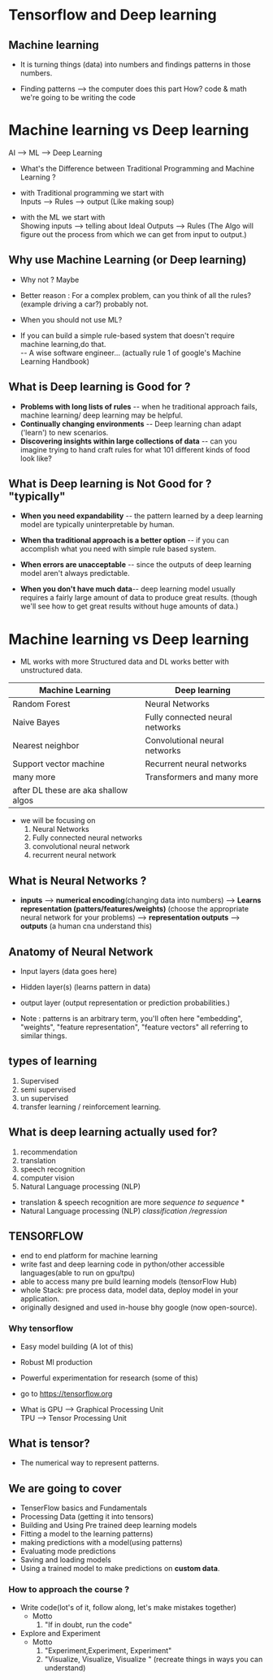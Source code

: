 # Tensorflow and Deep learning

## Machine learning
- It is turning things (data) into numbers and findings patterns in those numbers.

- Finding patterns --> the computer does this part How? 
code & math we're going to be writing the code 

# Machine learning vs Deep learning 

AI --> ML --> Deep Learning
- What's the Difference between Traditional Programming and Machine Learning ?

- with Traditional programming we start with <br> Inputs --> Rules --> output (Like making soup)

- with the ML we start with <br> Showing inputs --> telling about Ideal Outputs --> Rules  (The Algo will figure out the process from which we can get from input to output.) 


## Why use Machine Learning (or Deep learning)

- Why not ? Maybe
- Better reason : For a complex problem, can you think of all the rules? (example driving a car?) probably not.

- When you should not use ML?
- If you can build a simple rule-based system that doesn't require machine learning,do that.<br>-- A wise software engineer... (actually rule 1 of google's Machine Learning Handbook)

## What is Deep learning is Good for ?

- **Problems with long lists of rules** -- when he traditional approach fails, machine learning/ deep learning may be helpful. 
- **Continually changing environments**  -- Deep learning chan adapt ('learn') to new scenarios.
- **Discovering insights within large collections of data** --  can you imagine trying to hand craft rules for what 101 different kinds of food look like?

## What is Deep learning is Not Good for ? "typically"

- **When you need expandability** --  the pattern learned by a deep learning model are typically uninterpretable by human.

- **When tha traditional approach is a better option** -- if you can accomplish what you need with simple rule based system.

- **When errors are unacceptable** -- since the outputs of deep learning model aren't always predictable.

- **When you don't have much data**-- deep learning model usually requires a fairly large amount of data to produce great results. (though we'll see how to get great results without huge amounts of data.)

# Machine learning vs Deep learning 

- ML works with more Structured data and DL works better with unstructured data.

| Machine Learning  |       Deep learning |
| --------          |              ------ |
|  Random Forest    | Neural Networks     |
|  Naive Bayes      |  Fully connected neural networks              |
| Nearest neighbor  |   Convolutional neural networks             |
|  Support vector machine |  Recurrent neural networks             |
| many more       |  Transformers and many more       |
| after DL these are aka shallow algos  |         |

- we will be focusing on 
    1. Neural Networks
    2. Fully connected neural networks 
    3. convolutional neural network
    4. recurrent neural network


## What is Neural Networks ?

- **inputs** --> **numerical encoding**(changing data into numbers) -->  **Learns representation (patters/features/weights)** (choose the appropriate neural network for your problems) --> **representation outputs** --> **outputs** (a human cna understand this)


## Anatomy of Neural Network

- Input layers (data goes here)
- Hidden layer(s) (learns pattern in data)
- output layer (output representation or prediction probabilities.)

- Note : patterns is an arbitrary term, you'll often here "embedding", "weights", "feature representation", "feature vectors" all referring to similar things.

## types of learning 

1. Supervised 
2. semi supervised 
3.  un supervised 
4. transfer learning /  reinforcement learning.

## What is deep learning actually used for?

1. recommendation
2. translation 
3. speech recognition
4. computer vision 
5. Natural Language processing (NLP)

- translation & speech recognition are more *sequence to sequence* *
- Natural Language processing (NLP) *classification /regression*

## TENSORFLOW
- end to end platform for machine learning 
- write fast and deep learning code in python/other accessible languages(able to run on gpu/tpu)
- able to access many pre build learning models (tensorFlow Hub)
- whole Stack: pre process data, model data, deploy model in your application.
- originally designed and used in-house bhy google (now  open-source).

### Why tensorflow
 - Easy model building (A lot of this) 
 - Robust Ml production 
 - Powerful experimentation for research (some of this)

 - go to https://tensorflow.org

- What is GPU --> Graphical Processing Unit
<br>TPU --> Tensor Processing Unit

## What is tensor?

 - The numerical way to represent patterns. 

## We are going to cover
 - TenserFlow basics and Fundamentals 
 - Processing Data (getting it into tensors)
 - Building and Using Pre trained deep learning models 
 - Fitting a model to the learning patterns)
 - making predictions with a model(using patterns)
 - Evaluating mode predictions
 - Saving and loading models
 - Using a trained model to make predictions on **custom data**.

### How  to approach the course ?

- Write code(lot's of it, follow along, let's make mistakes together)
    - Motto 
         1. "If in doubt, run the code" 
-  Explore and Experiment
    - Motto 
        1. "Experiment,Experiment, Experiment"
        2. "Visualize, Visualize, Visualize " (recreate things in ways you can understand) 



